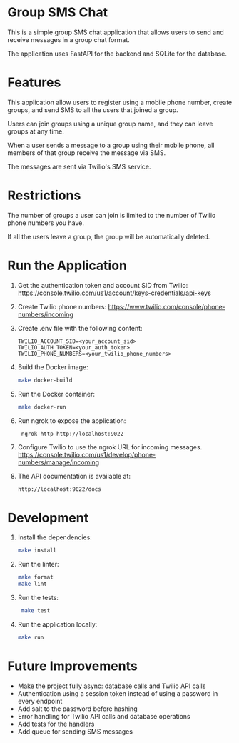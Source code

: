 # Group SMS Chat

This is a simple group SMS chat application that allows users to send and receive messages in a group chat format. 

The application uses FastAPI for the backend and SQLite for the database.


# Features

This application allow users to register using a mobile phone number, create groups, and send SMS to all the users that joined a group.

Users can join groups using a unique group name, and they can leave groups at any time.

When a user sends a message to a group using their mobile phone, all members of that group receive the message via SMS.

The messages are sent via Twilio's SMS service.

# Restrictions

The number of groups a user can join is limited to the number of Twilio phone numbers you have.

If all the users leave a group, the group will be automatically deleted.

# Run the Application

1. Get the authentication token and account SID from Twilio:
   https://console.twilio.com/us1/account/keys-credentials/api-keys

2. Create Twilio phone numbers:
   https://www.twilio.com/console/phone-numbers/incoming

3. Create .env file with the following content:
   ```
   TWILIO_ACCOUNT_SID=<your_account_sid>
   TWILIO_AUTH_TOKEN=<your_auth_token>
   TWILIO_PHONE_NUMBERS=<your_twilio_phone_numbers>
   ```

4. Build the Docker image:
   ```bash
   make docker-build
   ```

5. Run the Docker container:
   ```bash
   make docker-run
   ```

6. Run ngrok to expose the application:
   ```bash
    ngrok http http://localhost:9022
   ```

7. Configure Twilio to use the ngrok URL for incoming messages.
https://console.twilio.com/us1/develop/phone-numbers/manage/incoming

8. The API documentation is available at:
   ```
   http://localhost:9022/docs
   ```

# Development

1. Install the dependencies:
   ```bash
   make install
   ```

2. Run the linter:
   ```bash
   make format
   make lint
   ```

3. Run the tests:
   ```bash
    make test
    ```

4. Run the application locally:
   ```bash
   make run
   ```

# Future Improvements

- Make the project fully async: database calls and Twilio API calls
- Authentication using a session token instead of using a password in every endpoint
- Add salt to the password before hashing
- Error handling for Twilio API calls and database operations
- Add tests for the handlers
- Add queue for sending SMS messages